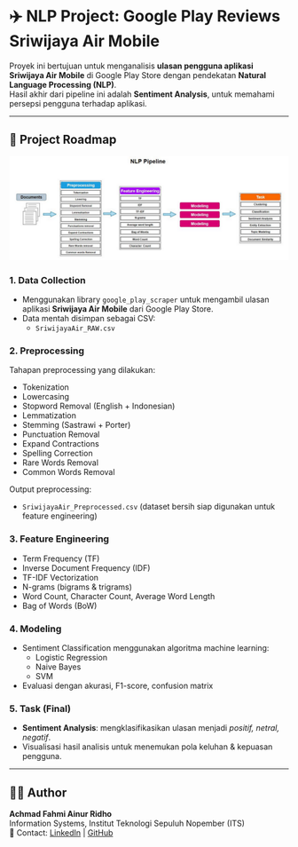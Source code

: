 # ✈️ NLP Project: Google Play Reviews Sriwijaya Air Mobile

Proyek ini bertujuan untuk menganalisis **ulasan pengguna aplikasi Sriwijaya Air Mobile** di Google Play Store dengan pendekatan **Natural Language Processing (NLP)**.  
Hasil akhir dari pipeline ini adalah **Sentiment Analysis**, untuk memahami persepsi pengguna terhadap aplikasi.

---

## 🚀 Project Roadmap

![NLP Pipeline](assets/pipeline.png)

### 1. Data Collection
- Menggunakan library `google_play_scraper` untuk mengambil ulasan aplikasi **Sriwijaya Air Mobile** dari Google Play Store.
- Data mentah disimpan sebagai CSV:  
  - `SriwijayaAir_RAW.csv`

### 2. Preprocessing
Tahapan preprocessing yang dilakukan:
- Tokenization  
- Lowercasing  
- Stopword Removal (English + Indonesian)  
- Lemmatization  
- Stemming (Sastrawi + Porter)  
- Punctuation Removal  
- Expand Contractions  
- Spelling Correction  
- Rare Words Removal  
- Common Words Removal  

Output preprocessing:
- `SriwijayaAir_Preprocessed.csv` (dataset bersih siap digunakan untuk feature engineering)

### 3. Feature Engineering
- Term Frequency (TF)  
- Inverse Document Frequency (IDF)  
- TF-IDF Vectorization  
- N-grams (bigrams & trigrams)  
- Word Count, Character Count, Average Word Length  
- Bag of Words (BoW)

### 4. Modeling
- Sentiment Classification menggunakan algoritma machine learning:  
  - Logistic Regression  
  - Naive Bayes  
  - SVM  
- Evaluasi dengan akurasi, F1-score, confusion matrix

### 5. Task (Final)
- **Sentiment Analysis**: mengklasifikasikan ulasan menjadi *positif, netral, negatif*.  
- Visualisasi hasil analisis untuk menemukan pola keluhan & kepuasan pengguna.

---

## 👨‍💻 Author
**Achmad Fahmi Ainur Ridho**  
Information Systems, Institut Teknologi Sepuluh Nopember (ITS)  
📧 Contact: [LinkedIn](https://www.linkedin.com/fahmiridho) | [GitHub](https://github.com/fahmiridho07)
